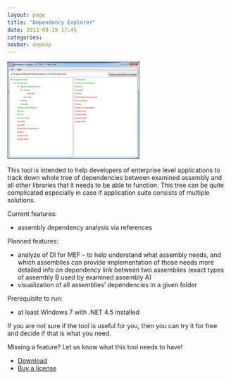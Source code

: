 ```yaml
---
layout: page
title: "Dependency Explorer"
date: 2013-09-19 17:45
categories:
navbar: depexp
---
```


<div class="pull-right screenshot-right"><a href="/images/depexp-screenshot-1.png"><img src="/images/depexp-screenshot-1-preview.png" class="img-responsive img-thumbnail" alt="Dependency Explorer"></a></div>

This tool is intended to help developers of enterprise level applications to track down whole tree of dependencies between examined assembly and all other libraries that it needs to be able to function. This tree can be quite complicated especially in case if application suite consists of multiple solutions.

Current features:

- assembly dependency analysis via references

Planned features:

- analyze of DI for MEF – to help understand what assembly needs, and which assemblies can provide implementation of those needs
more detailed info on dependency link between two assemblies (exact types of assembly B used by examined assembly A)
- visualization of all assemblies’ dependencies in a given folder

Prerequisite to run:

- at least Windows 7 with .NET 4.5 installed

If you are not sure if the tool is useful for you, then you can try it for free and decide if that is what you need.

Missing a feature? Let us know what this tool needs to have!

- [Download](http://media.softin.co/DependencyExplorer-v1.0.0.35.zip)
- [Buy a license](http://sites.fastspring.com/softtiny/product/dependencyexplorer)
